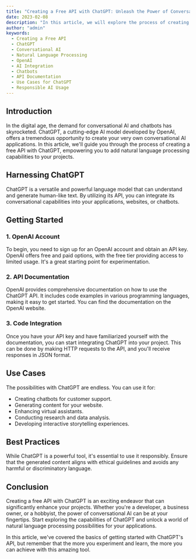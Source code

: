 ```yaml
---
title: "Creating a Free API with ChatGPT: Unleash the Power of Conversational AI"
date: 2023-02-08
description: "In this article, we will explore the process of creating a free API using ChatGPT, a powerful conversational AI model by OpenAI. Discover how to harness the capabilities of ChatGPT for your own applications and projects."
author: "admin"
keywords:
  - Creating a Free API
  - ChatGPT
  - Conversational AI
  - Natural Language Processing
  - OpenAI
  - AI Integration
  - Chatbots
  - API Documentation
  - Use Cases for ChatGPT
  - Responsible AI Usage
---
```


## Introduction

In the digital age, the demand for conversational AI and chatbots has skyrocketed. ChatGPT, a cutting-edge AI model developed by OpenAI, offers a tremendous opportunity to create your very own conversational AI applications. In this article, we'll guide you through the process of creating a free API with ChatGPT, empowering you to add natural language processing capabilities to your projects.

## Harnessing ChatGPT

ChatGPT is a versatile and powerful language model that can understand and generate human-like text. By utilizing its API, you can integrate its conversational capabilities into your applications, websites, or chatbots.

## Getting Started

### 1. OpenAI Account

To begin, you need to sign up for an OpenAI account and obtain an API key. OpenAI offers free and paid options, with the free tier providing access to limited usage. It's a great starting point for experimentation.

### 2. API Documentation

OpenAI provides comprehensive documentation on how to use the ChatGPT API. It includes code examples in various programming languages, making it easy to get started. You can find the documentation on the OpenAI website.

### 3. Code Integration

Once you have your API key and have familiarized yourself with the documentation, you can start integrating ChatGPT into your project. This can be done by making HTTP requests to the API, and you'll receive responses in JSON format.

## Use Cases

The possibilities with ChatGPT are endless. You can use it for:

- Creating chatbots for customer support.
- Generating content for your website.
- Enhancing virtual assistants.
- Conducting research and data analysis.
- Developing interactive storytelling experiences.

## Best Practices

While ChatGPT is a powerful tool, it's essential to use it responsibly. Ensure that the generated content aligns with ethical guidelines and avoids any harmful or discriminatory language.

## Conclusion

Creating a free API with ChatGPT is an exciting endeavor that can significantly enhance your projects. Whether you're a developer, a business owner, or a hobbyist, the power of conversational AI can be at your fingertips. Start exploring the capabilities of ChatGPT and unlock a world of natural language processing possibilities for your applications.

In this article, we've covered the basics of getting started with ChatGPT's API, but remember that the more you experiment and learn, the more you can achieve with this amazing tool.

